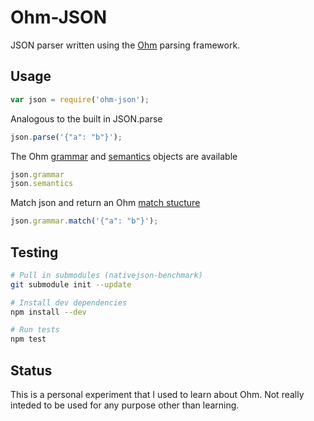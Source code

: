 Ohm-JSON
========

JSON parser written using the [Ohm](https://github.com/cdglabs/ohm) parsing framework.

## Usage

```javascript
var json = require('ohm-json');
```

Analogous to the built in JSON.parse
```javascript
json.parse('{"a": "b"}');
```

The Ohm [grammar](https://github.com/cdglabs/ohm/blob/master/doc/api-reference.md#instantiating-grammars) and [semantics](https://github.com/cdglabs/ohm/blob/master/doc/api-reference.md#semantics) objects are available
```javascript
json.grammar
json.semantics
```

Match json and return an Ohm [match stucture](https://github.com/cdglabs/ohm/blob/master/doc/api-reference.md#matchresult-objects)
```javascript
json.grammar.match('{"a": "b"}');
```

## Testing

```bash
# Pull in submodules (nativejson-benchmark)
git submodule init --update

# Install dev dependencies
npm install --dev

# Run tests
npm test
```

## Status

This is a personal experiment that I used to learn about Ohm. Not really inteded to be used for any purpose other than learning.
